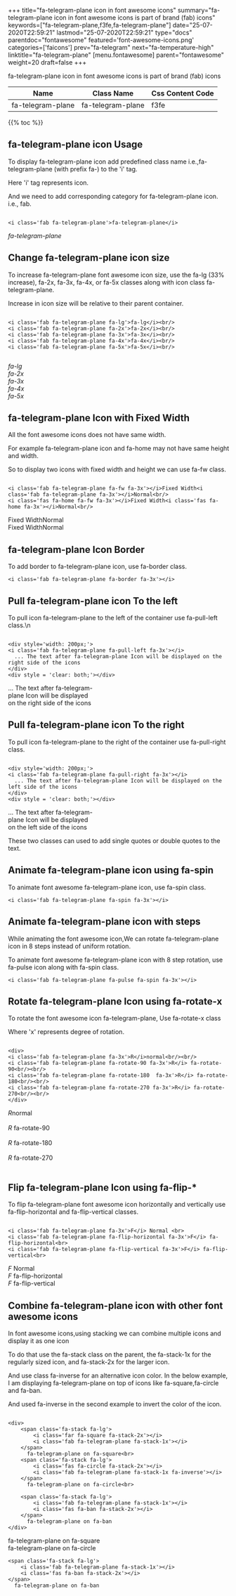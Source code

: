 +++
title="fa-telegram-plane icon in font awesome icons"
summary="fa-telegram-plane icon in font awesome icons is part of brand (fab) icons"
keywords=["fa-telegram-plane,f3fe,fa-telegram-plane"]
date="25-07-2020T22:59:21"
lastmod="25-07-2020T22:59:21"
type="docs"
parentdoc="fontawesome"
featured='font-awesome-icons.png'
categories=['faicons']
prev="fa-telegram"
next="fa-temperature-high"
linktitle="fa-telegram-plane"
[menu.fontawesome]
parent="fontawesome"
weight=20
draft=false
+++


fa-telegram-plane icon in font awesome icons is part of brand (fab) icons

<div class='table-responsive'><table class='table'><thead><tr><th>Name</th><th>Class Name</th><th>Css Content Code</th></tr></thead><tbody><tr><td>fa-telegram-plane</td><td>fa-telegram-plane</td><td>f3fe</td></tr></tbody></table></div>


{{% toc %}}


## fa-telegram-plane icon Usage

To display fa-telegram-plane icon add predefined class name i.e.,fa-telegram-plane (with prefix fa-) to the 'i' tag.

Here 'i' tag represents icon.

And we need to add corresponding category for fa-telegram-plane icon. i.e., fab.


```

<i class='fab fa-telegram-plane'>fa-telegram-plane</i>
```

<i class='fab fa-telegram-plane'>fa-telegram-plane</i>




## Change fa-telegram-plane icon size
To increase fa-telegram-plane font awesome icon size, use the fa-lg (33% increase), fa-2x, fa-3x, fa-4x, or fa-5x classes along with icon class fa-telegram-plane.

Increase in icon size will be relative to their parent container. 

```

<i class='fab fa-telegram-plane fa-lg'>fa-lg</i><br/>
<i class='fab fa-telegram-plane fa-2x'>fa-2x</i><br/>
<i class='fab fa-telegram-plane fa-3x'>fa-3x</i><br/>
<i class='fab fa-telegram-plane fa-4x'>fa-4x</i><br/>
<i class='fab fa-telegram-plane fa-5x'>fa-5x</i><br/>
            
```

<i class='fab fa-telegram-plane fa-lg'>fa-lg</i><br/>
<i class='fab fa-telegram-plane fa-2x'>fa-2x</i><br/>
<i class='fab fa-telegram-plane fa-3x'>fa-3x</i><br/>
<i class='fab fa-telegram-plane fa-4x'>fa-4x</i><br/>
<i class='fab fa-telegram-plane fa-5x'>fa-5x</i><br/>
            



## fa-telegram-plane Icon with Fixed Width 

All the font awesome icons does not have same width.

For example fa-telegram-plane icon and fa-home may not have same height and width.

So to display two icons with fixed width and height we can use fa-fw class.


```

<i class='fab fa-telegram-plane fa-fw fa-3x'></i>Fixed Width<i class='fab fa-telegram-plane fa-3x'></i>Normal<br/>
<i class='fas fa-home fa-fw fa-3x'></i>Fixed Width<i class='fas fa-home fa-3x'></i>Normal<br/>
```

<i class='fab fa-telegram-plane fa-fw fa-3x'></i>Fixed Width<i class='fab fa-telegram-plane fa-3x'></i>Normal<br/>
<i class='fas fa-home fa-fw fa-3x'></i>Fixed Width<i class='fas fa-home fa-3x'></i>Normal<br/>



## fa-telegram-plane Icon Border 

To add border to fa-telegram-plane icon, use fa-border class.


```
<i class='fab fa-telegram-plane fa-border fa-3x'></i>

```
<i class='fab fa-telegram-plane fa-border fa-3x'></i>





## Pull fa-telegram-plane icon To the left

To pull icon fa-telegram-plane to the left of the container use fa-pull-left class.\n

```

<div style='width: 200px;'>
<i class='fab fa-telegram-plane fa-pull-left fa-3x'></i>
  ... The text after fa-telegram-plane Icon will be displayed on the right side of the icons
</div>
<div style = 'clear: both;'></div>
```

<div style='width: 200px;'>
<i class='fab fa-telegram-plane fa-pull-left fa-3x'></i>
  ... The text after fa-telegram-plane Icon will be displayed on the right side of the icons
</div>
<div style = 'clear: both;'></div>




## Pull fa-telegram-plane icon To the right
To pull icon fa-telegram-plane to the right of the container use fa-pull-right class.

```

<div style='width: 200px;'>
<i class='fab fa-telegram-plane fa-pull-right fa-3x'></i>
  ... The text after fa-telegram-plane Icon will be displayed on the left side of the icons
</div>
<div style = 'clear: both;'></div>
```

<div style='width: 200px;'>
<i class='fab fa-telegram-plane fa-pull-right fa-3x'></i>
  ... The text after fa-telegram-plane Icon will be displayed on the left side of the icons
</div>
<div style = 'clear: both;'></div>

These two classes can used to add single quotes or double quotes to the text.


## Animate fa-telegram-plane icon using fa-spin
To animate font awesome fa-telegram-plane icon, use fa-spin class.

```
<i class='fab fa-telegram-plane fa-spin fa-3x'></i>
```
<i class='fab fa-telegram-plane fa-spin fa-3x'></i>




## Animate fa-telegram-plane icon with steps
While animating the font awesome icon,We can rotate fa-telegram-plane icon in 8 steps instead of uniform rotation.

To animate font awesome fa-telegram-plane icon with 8 step rotation, use fa-pulse icon along with fa-spin class.


```
<i class='fab fa-telegram-plane fa-pulse fa-spin fa-3x'></i>

```
<i class='fab fa-telegram-plane fa-pulse fa-spin fa-3x'></i>





## Rotate fa-telegram-plane Icon using fa-rotate-x
To rotate the font awesome icon fa-telegram-plane, Use fa-rotate-x class

Where 'x' represents degree of rotation.


```

<div>
<i class='fab fa-telegram-plane fa-3x'>R</i>normal<br/><br/>
<i class='fab fa-telegram-plane fa-rotate-90 fa-3x'>R</i> fa-rotate-90<br/><br/> 
<i class='fab fa-telegram-plane fa-rotate-180  fa-3x'>R</i> fa-rotate-180<br/><br/> 
<i class='fab fa-telegram-plane fa-rotate-270 fa-3x'>R</i> fa-rotate-270<br/><br/>
</div>
```

<div>
<i class='fab fa-telegram-plane fa-3x'>R</i>normal<br/><br/>
<i class='fab fa-telegram-plane fa-rotate-90 fa-3x'>R</i> fa-rotate-90<br/><br/> 
<i class='fab fa-telegram-plane fa-rotate-180  fa-3x'>R</i> fa-rotate-180<br/><br/> 
<i class='fab fa-telegram-plane fa-rotate-270 fa-3x'>R</i> fa-rotate-270<br/><br/>
</div>




## Flip fa-telegram-plane Icon using fa-flip-*
To flip fa-telegram-plane font awesome icon horizontally and vertically use fa-flip-horizontal and fa-flip-vertical classes. 

```

<i class='fab fa-telegram-plane fa-3x'>F</i> Normal <br>
<i class='fab fa-telegram-plane fa-flip-horizontal fa-3x'>F</i> fa-flip-horizontal<br>
<i class='fab fa-telegram-plane fa-flip-vertical fa-3x'>F</i> fa-flip-vertical<br>
```

<i class='fab fa-telegram-plane fa-3x'>F</i> Normal <br>
<i class='fab fa-telegram-plane fa-flip-horizontal fa-3x'>F</i> fa-flip-horizontal<br>
<i class='fab fa-telegram-plane fa-flip-vertical fa-3x'>F</i> fa-flip-vertical<br>




## Combine fa-telegram-plane icon with other font awesome icons
In font awesome icons,using stacking we can combine multiple icons and display it as one icon 

To do that use the fa-stack class on the parent, the fa-stack-1x for the regularly sized icon, and fa-stack-2x for the larger icon.

And use class fa-inverse for an alternative icon color. 
In the below example, I am displaying fa-telegram-plane on top of icons like fa-square,fa-circle and fa-ban.

And used fa-inverse in the second example to invert the color of the icon.

```

<div>
    <span class='fa-stack fa-lg'>
        <i class='far fa-square fa-stack-2x'></i>
        <i class='fab fa-telegram-plane fa-stack-1x'></i>
    </span>
      fa-telegram-plane on fa-square<br>
    <span class='fa-stack fa-lg'>
        <i class='fas fa-circle fa-stack-2x'></i>
        <i class='fab fa-telegram-plane fa-stack-1x fa-inverse'></i>
    </span>
      fa-telegram-plane on fa-circle<br>

    <span class='fa-stack fa-lg'>
        <i class='fab fa-telegram-plane fa-stack-1x'></i>
        <i class='fas fa-ban fa-stack-2x'></i>
    </span>
      fa-telegram-plane on fa-ban
</div>
```

<div>
    <span class='fa-stack fa-lg'>
        <i class='far fa-square fa-stack-2x'></i>
        <i class='fab fa-telegram-plane fa-stack-1x'></i>
    </span>
      fa-telegram-plane on fa-square<br>
    <span class='fa-stack fa-lg'>
        <i class='fas fa-circle fa-stack-2x'></i>
        <i class='fab fa-telegram-plane fa-stack-1x fa-inverse'></i>
    </span>
      fa-telegram-plane on fa-circle<br>

    <span class='fa-stack fa-lg'>
        <i class='fab fa-telegram-plane fa-stack-1x'></i>
        <i class='fas fa-ban fa-stack-2x'></i>
    </span>
      fa-telegram-plane on fa-ban
</div>






